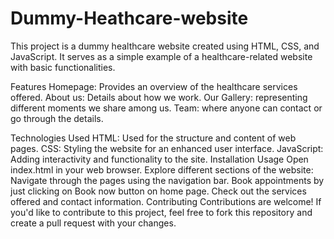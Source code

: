 # Dummy-Heathcare-website
This project is a dummy healthcare website created using HTML, CSS, and JavaScript. It serves as a simple example of a healthcare-related website with basic functionalities.

Features
Homepage: Provides an overview of the healthcare services offered.
About us: Details about how we work.
Our Gallery: representing different moments we share among us.
Team: where anyone can contact or go through the details.

Technologies Used
HTML: Used for the structure and content of web pages.
CSS: Styling the website for an enhanced user interface.
JavaScript: Adding interactivity and functionality to the site.
Installation
Usage
Open index.html in your web browser.
Explore different sections of the website:
Navigate through the pages using the navigation bar.
Book appointments by just clicking on Book now button on home page.
Check out the services offered and contact information.
Contributing
Contributions are welcome! If you'd like to contribute to this project, feel free to fork this repository and create a pull request with your changes.
